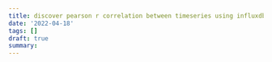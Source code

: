 ```yaml
---
title: discover pearson r correlation between timeseries using influxdb2 and flux
date: '2022-04-18'
tags: []
draft: true
summary:
---
```

